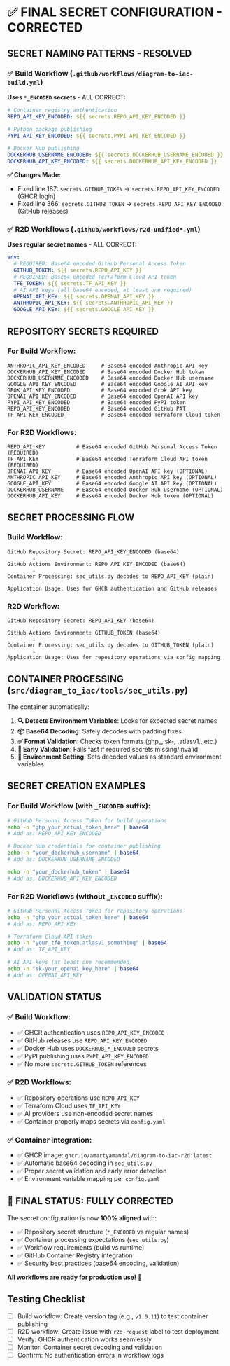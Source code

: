 # ✅ FINAL SECRET CONFIGURATION - CORRECTED

## **SECRET NAMING PATTERNS - RESOLVED**

### **✅ Build Workflow** (`.github/workflows/diagram-to-iac-build.yml`)
**Uses `*_ENCODED` secrets** - ALL CORRECT:

```yaml
# Container registry authentication  
REPO_API_KEY_ENCODED: ${{ secrets.REPO_API_KEY_ENCODED }}

# Python package publishing
PYPI_API_KEY_ENCODED: ${{ secrets.PYPI_API_KEY_ENCODED }}

# Docker Hub publishing  
DOCKERHUB_USERNAME_ENCODED: ${{ secrets.DOCKERHUB_USERNAME_ENCODED }}
DOCKERHUB_API_KEY_ENCODED: ${{ secrets.DOCKERHUB_API_KEY_ENCODED }}
```

**✅ Changes Made:**
- Fixed line 187: `secrets.GITHUB_TOKEN` → `secrets.REPO_API_KEY_ENCODED` (GHCR login)
- Fixed line 366: `secrets.GITHUB_TOKEN` → `secrets.REPO_API_KEY_ENCODED` (GitHub releases)

### **✅ R2D Workflows** (`.github/workflows/r2d-unified*.yml`)
**Uses regular secret names** - ALL CORRECT:

```yaml
env:
  # REQUIRED: Base64 encoded GitHub Personal Access Token
  GITHUB_TOKEN: ${{ secrets.REPO_API_KEY }}
  # REQUIRED: Base64 encoded Terraform Cloud API token  
  TFE_TOKEN: ${{ secrets.TF_API_KEY }}
  # AI API keys (all base64 encoded, at least one required)
  OPENAI_API_KEY: ${{ secrets.OPENAI_API_KEY }}
  ANTHROPIC_API_KEY: ${{ secrets.ANTHROPIC_API_KEY }}
  GOOGLE_API_KEY: ${{ secrets.GOOGLE_API_KEY }}
```

## **REPOSITORY SECRETS REQUIRED**

### **For Build Workflow:**
```
ANTHROPIC_API_KEY_ENCODED     # Base64 encoded Anthropic API key
DOCKERHUB_API_KEY_ENCODED     # Base64 encoded Docker Hub token  
DOCKERHUB_USERNAME_ENCODED    # Base64 encoded Docker Hub username
GOOGLE_API_KEY_ENCODED        # Base64 encoded Google AI API key
GROK_API_KEY_ENCODED          # Base64 encoded Grok API key
OPENAI_API_KEY_ENCODED        # Base64 encoded OpenAI API key
PYPI_API_KEY_ENCODED          # Base64 encoded PyPI token
REPO_API_KEY_ENCODED          # Base64 encoded GitHub PAT
TF_API_KEY_ENCODED            # Base64 encoded Terraform Cloud token
```

### **For R2D Workflows:**
```
REPO_API_KEY          # Base64 encoded GitHub Personal Access Token (REQUIRED)
TF_API_KEY            # Base64 encoded Terraform Cloud API token (REQUIRED)
OPENAI_API_KEY        # Base64 encoded OpenAI API key (OPTIONAL)
ANTHROPIC_API_KEY     # Base64 encoded Anthropic API key (OPTIONAL)  
GOOGLE_API_KEY        # Base64 encoded Google AI API key (OPTIONAL)
DOCKERHUB_USERNAME    # Base64 encoded Docker Hub username (OPTIONAL)
DOCKERHUB_API_KEY     # Base64 encoded Docker Hub token (OPTIONAL)
```

## **SECRET PROCESSING FLOW**

### **Build Workflow:**
```
GitHub Repository Secret: REPO_API_KEY_ENCODED (base64)
        ↓
GitHub Actions Environment: REPO_API_KEY_ENCODED (base64)  
        ↓
Container Processing: sec_utils.py decodes to REPO_API_KEY (plain)
        ↓
Application Usage: Uses for GHCR authentication and GitHub releases
```

### **R2D Workflow:**
```
GitHub Repository Secret: REPO_API_KEY (base64)
        ↓
GitHub Actions Environment: GITHUB_TOKEN (base64)
        ↓  
Container Processing: sec_utils.py decodes to GITHUB_TOKEN (plain)
        ↓
Application Usage: Uses for repository operations via config mapping
```

## **CONTAINER PROCESSING** (`src/diagram_to_iac/tools/sec_utils.py`)

The container automatically:
1. **🔍 Detects Environment Variables**: Looks for expected secret names
2. **📦 Base64 Decoding**: Safely decodes with padding fixes
3. **✅ Format Validation**: Checks token formats (ghp_, sk-, .atlasv1., etc.)
4. **🚨 Early Validation**: Fails fast if required secrets missing/invalid
5. **🔄 Environment Setting**: Sets decoded values as standard environment variables

## **SECRET CREATION EXAMPLES**

### **For Build Workflow (with `_ENCODED` suffix):**
```bash
# GitHub Personal Access Token for build operations
echo -n "ghp_your_actual_token_here" | base64
# Add as: REPO_API_KEY_ENCODED

# Docker Hub credentials for container publishing  
echo -n "your_dockerhub_username" | base64
# Add as: DOCKERHUB_USERNAME_ENCODED

echo -n "your_dockerhub_token" | base64  
# Add as: DOCKERHUB_API_KEY_ENCODED
```

### **For R2D Workflows (without `_ENCODED` suffix):**
```bash
# GitHub Personal Access Token for repository operations
echo -n "ghp_your_actual_token_here" | base64
# Add as: REPO_API_KEY

# Terraform Cloud API token
echo -n "your_tfe_token.atlasv1.something" | base64
# Add as: TF_API_KEY

# AI API keys (at least one recommended)
echo -n "sk-your_openai_key_here" | base64
# Add as: OPENAI_API_KEY
```

## **VALIDATION STATUS**

### **✅ Build Workflow:**
- ✅ GHCR authentication uses `REPO_API_KEY_ENCODED`
- ✅ GitHub releases use `REPO_API_KEY_ENCODED`  
- ✅ Docker Hub uses `DOCKERHUB_*_ENCODED` secrets
- ✅ PyPI publishing uses `PYPI_API_KEY_ENCODED`
- ✅ No more `secrets.GITHUB_TOKEN` references

### **✅ R2D Workflows:**
- ✅ Repository operations use `REPO_API_KEY`
- ✅ Terraform Cloud uses `TF_API_KEY`
- ✅ AI providers use non-encoded secret names
- ✅ Container properly maps secrets via `config.yaml`

### **✅ Container Integration:**
- ✅ GHCR image: `ghcr.io/amartyamandal/diagram-to-iac-r2d:latest`
- ✅ Automatic base64 decoding in `sec_utils.py`
- ✅ Proper secret validation and early error detection
- ✅ Environment variable mapping per `config.yaml`

## **🎯 FINAL STATUS: FULLY CORRECTED**

The secret configuration is now **100% aligned** with:
- ✅ Repository secret structure (`*_ENCODED` vs regular names)
- ✅ Container processing expectations (`sec_utils.py`)  
- ✅ Workflow requirements (build vs runtime)
- ✅ GitHub Container Registry integration
- ✅ Security best practices (base64 encoding, validation)

**All workflows are ready for production use!** 🚀

## **Testing Checklist**

- [ ] Build workflow: Create version tag (e.g., `v1.0.11`) to test container publishing
- [ ] R2D workflow: Create issue with `r2d-request` label to test deployment  
- [ ] Verify: GHCR authentication works seamlessly
- [ ] Monitor: Container secret decoding and validation
- [ ] Confirm: No authentication errors in workflow logs
